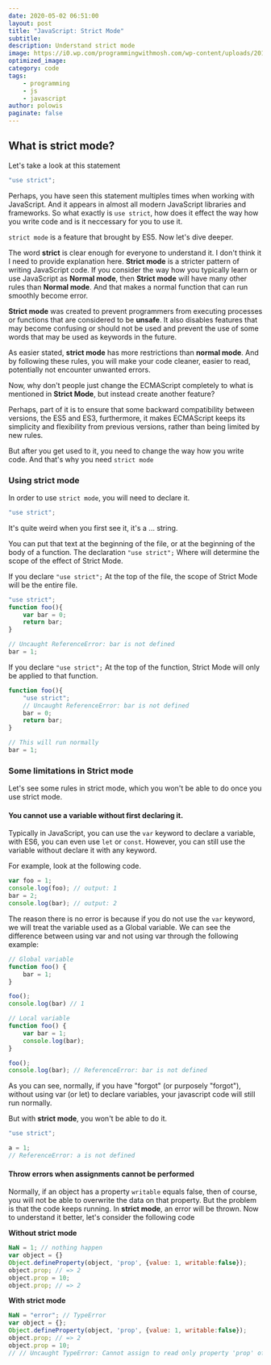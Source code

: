 ```yaml
---
date: 2020-05-02 06:51:00
layout: post
title: "JavaScript: Strict Mode"
subtitle:
description: Understand strict mode
image: https://i0.wp.com/programmingwithmosh.com/wp-content/uploads/2019/05/strict-mode-__.png?ssl=1
optimized_image:
category: code
tags:
    - programming
    - js
    - javascript
author: polowis
paginate: false
---
```


## What is strict mode?

Let's take a look at this statement

```js
"use strict";
```

Perhaps, you have seen this statement multiples times when working with JavaScript. And it appears in almost all modern JavaScript libraries and frameworks. So what exactly is ```use strict```, how does it effect the way how you write code and is it neccessary for you to use it. 

```strict mode``` is a feature that brought by ES5. Now let's dive deeper. 

The word **strict** is clear enough for everyone to understand it. I don't think it I need to provide explanation here. **Strict mode** is a stricter pattern of writing JavaScript code. If you consider the way how you typically learn or use JavaScript as **Normal mode**, then **Strict mode** will have many other rules than **Normal mode**. And that makes a normal function that can run smoothly become error.

**Strict mode** was created to prevent programmers from executing processes or functions that are considered to be **unsafe**. It also disables features that may become confusing or should not be used and prevent the use of some words that may be used as keywords in the future. 

As easier stated, **strict mode** has more restrictions than **normal mode**. And by following these rules, you will make your code cleaner, easier to read, potentially not encounter unwanted errors. 

Now, why don't people just change the ECMAScript completely to what is mentioned in **Strict Mode**, but instead create another feature?

Perhaps, part of it is to ensure that some backward compatibility between versions, the ES5 and ES3, furthermore, it makes ECMAScript keeps its simplicity and flexibility from previous versions, rather than being limited by new rules. 

But after you get used to it, you need to change the way how you write code. And that's why you need ```strict mode```

### Using strict mode

In order to use ```strict mode```, you will need to declare it. 

```js
"use strict";
```
It's quite weird when you first see it, it's a ... string.


You can put that text at the beginning of the file, or at the beginning of the body of a function. The declaration ```"use strict";``` Where will determine the scope of the effect of Strict Mode.

If you declare ```"use strict";``` At the top of the file, the scope of Strict Mode will be the entire file.

```js
"use strict";
function foo(){
    var bar = 0;
    return bar;
}

// Uncaught ReferenceError: bar is not defined
bar = 1;

```

If you declare ```"use strict";``` At the top of the function, Strict Mode will only be applied to that function.

```js
function foo(){
    "use strict";
    // Uncaught ReferenceError: bar is not defined
    bar = 0;
    return bar;
}

// This will run normally
bar = 1;
```


### Some limitations in Strict mode

Let's see some rules in strict mode, which you won't be able to do once you use strict mode.

#### You cannot use a variable without first declaring it.

Typically in JavaScript, you can use the ```var``` keyword to declare a variable, with ES6, you can even use ```let``` or ```const```. However, you can still use the variable without declare it with any keyword.

For example, look at the following code. 
```js
var foo = 1;
console.log(foo); // output: 1
bar = 2;
console.log(bar); // output: 2

```

The reason there is no error is because if you do not use the ```var``` keyword, we will treat the variable used as a Global variable. We can see the difference between using var and not using var through the following example:

```js
// Global variable
function foo() {
    bar = 1;
}

foo();
console.log(bar) // 1

// Local variable
function foo() {
    var bar = 1; 
    console.log(bar); 
}

foo();
console.log(bar); // ReferenceError: bar is not defined

```

As you can see, normally, if you have "forgot" (or purposely "forgot"), without using var (or let) to declare variables, your javascript code will still run normally.

But with **strict mode**, you won't be able to do it. 

```js
"use strict";

a = 1;
// ReferenceError: a is not defined
```

#### Throw errors when assignments cannot be performed

Normally, if an object has a property ```writable``` equals false, then of course, you will not be able to overwrite the data on that property. But the problem is that the code keeps running. In **strict mode**, an error will be thrown. Now to understand it better, let's consider the following code

**Without strict mode**

```js
NaN = 1; // nothing happen
var object = {}
Object.defineProperty(object, 'prop', {value: 1, writable:false});
object.prop; // => 2
object.prop = 10;
object.prop; // => 2

```

**With strict mode** 

```js
NaN = "error"; // TypeError
var object = {};
Object.defineProperty(object, 'prop', {value: 1, writable:false});
object.prop; // => 2
object.prop = 10; 
// // Uncaught TypeError: Cannot assign to read only property 'prop' of object #<Object>

```